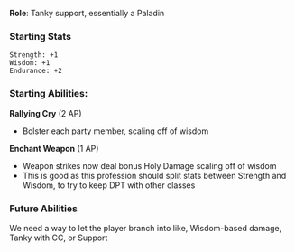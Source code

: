 **Role**: Tanky support, essentially a Paladin

### Starting Stats
```
Strength: +1
Wisdom: +1
Endurance: +2
```

### Starting Abilities:
**Rallying Cry** (2 AP)
- Bolster each party member, scaling off of wisdom

**Enchant Weapon** (1 AP)
- Weapon strikes now deal bonus Holy Damage scaling off of wisdom
- This is good as this profession should split stats between Strength and Wisdom, to try to keep DPT with other classes

### Future Abilities
We need a way to let the player branch into like, Wisdom-based damage, Tanky with CC, or Support
